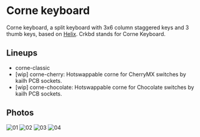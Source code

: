 # Corne keyboard
Corne keyboard, a split keyboard with 3x6 column staggered keys and 3 thumb keys, based on [Helix](https://github.com/MakotoKurauchi/helix).
Crkbd stands for Corne Keyboard.

## Lineups
- corne-classic
- [wip] corne-cherry: Hotswappable corne for CherryMX switches by kailh PCB sockets.
- [wip] corne-chocolate: Hotswappable corne for Chocolate switches by kailh PCB sockets.

## Photos
![01](https://user-images.githubusercontent.com/736191/43596506-7628b2aa-96ba-11e8-9799-a18d90477979.png)
![02](https://user-images.githubusercontent.com/736191/43596513-7c342d46-96ba-11e8-8794-0e2cc396ed81.png)
![03](https://user-images.githubusercontent.com/736191/43596530-8330e31e-96ba-11e8-8aee-4956470d2c3b.png)
![04](https://user-images.githubusercontent.com/736191/43596538-8ab6be6a-96ba-11e8-90c5-13edd2eb7fb4.png)
